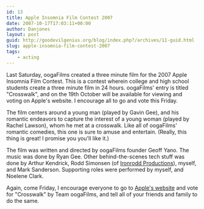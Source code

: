```yaml
---
id: 13
title: Apple Insomnia Film Contest 2007
date: 2007-10-17T17:03:11+00:00
author: Danjones
layout: post
guid: http://goodevilgenius.org/blog/index.php?/archives/11-guid.html
slug: apple-insomnia-film-contest-2007
tags:
    - acting
---
```

Last Saturday, oogaFilms created a three minute film for the 2007 Apple Insomnia Film Contest. This is a contest wherein college and high school students create a three minute film in 24 hours. oogaFilms' entry is titled "Crosswalk", and on the 19th October will be available for viewing and voting on Apple's website. I encourage all to go and vote this Friday.

The film centers around a young man (played by Gavin Gee), and his romantic endeavors to capture the interest of a young woman (played by Rachel Lawson), whom he met at a crosswalk. Like all of oogaFilms' romantic comedies, this one is sure to amuse and entertain. (Really, this thing is great! I promise you you'll like it.)

The film was written and directed by oogaFilms founder Geoff Yano. The music was done by Ryan Gee. Other behind-the-scenes tech stuff was done by Arthur Kendrick, Rodd Simonsen (of [Ironrodd Productions](http://www.ironrodd.com/)), myself, and Mark Sanderson. Supporting roles were performed by myself, and Noelene Clark.

Again, come Friday, I encourage everyone to go to [Apple's website](http://www.apple.com/go/insomnia/) and vote for "Crosswalk" by Team oogaFilms, and tell all of your friends and family to do the same.
